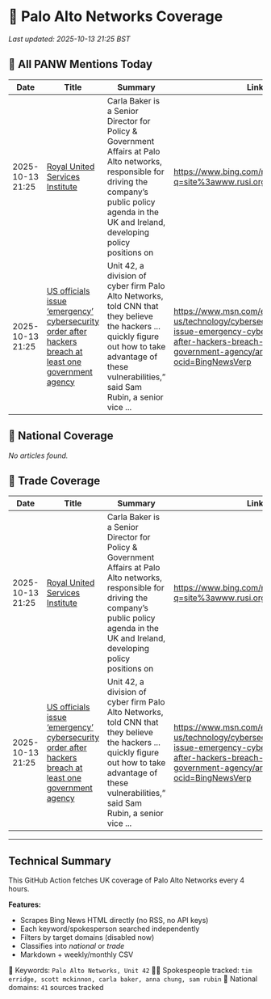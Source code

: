 # 🔐 Palo Alto Networks Coverage

_Last updated: 2025-10-13 21:25 BST_

## 📌 All PANW Mentions Today

| Date | Title | Summary | Link |
|------|--------|---------|------|
| 2025-10-13 21:25 | [Royal United Services Institute](https://www.bing.com/news/search?q=site%3awww.rusi.org&FORM=NWBCLM) | Carla Baker is a Senior Director for Policy & Government Affairs at Palo Alto networks, responsible for driving the company’s public policy agenda in the UK and Ireland, developing policy positions on | https://www.bing.com/news/search?q=site%3awww.rusi.org&FORM=NWBCLM |
| 2025-10-13 21:25 | [US officials issue ‘emergency’ cybersecurity order after hackers breach at least one government agency](https://www.msn.com/en-us/technology/cybersecurity/us-officials-issue-emergency-cybersecurity-order-after-hackers-breach-at-least-one-government-agency/ar-AA1NjGlQ?ocid=BingNewsVerp) | Unit 42, a division of cyber firm Palo Alto Networks, told CNN that they believe the hackers ... quickly figure out how to take advantage of these vulnerabilities,” said Sam Rubin, a senior vice ... | https://www.msn.com/en-us/technology/cybersecurity/us-officials-issue-emergency-cybersecurity-order-after-hackers-breach-at-least-one-government-agency/ar-AA1NjGlQ?ocid=BingNewsVerp |

## 📰 National Coverage

_No articles found._

## 📘 Trade Coverage

| Date | Title | Summary | Link |
|------|--------|---------|------|
| 2025-10-13 21:25 | [Royal United Services Institute](https://www.bing.com/news/search?q=site%3awww.rusi.org&FORM=NWBCLM) | Carla Baker is a Senior Director for Policy & Government Affairs at Palo Alto networks, responsible for driving the company’s public policy agenda in the UK and Ireland, developing policy positions on | https://www.bing.com/news/search?q=site%3awww.rusi.org&FORM=NWBCLM |
| 2025-10-13 21:25 | [US officials issue ‘emergency’ cybersecurity order after hackers breach at least one government agency](https://www.msn.com/en-us/technology/cybersecurity/us-officials-issue-emergency-cybersecurity-order-after-hackers-breach-at-least-one-government-agency/ar-AA1NjGlQ?ocid=BingNewsVerp) | Unit 42, a division of cyber firm Palo Alto Networks, told CNN that they believe the hackers ... quickly figure out how to take advantage of these vulnerabilities,” said Sam Rubin, a senior vice ... | https://www.msn.com/en-us/technology/cybersecurity/us-officials-issue-emergency-cybersecurity-order-after-hackers-breach-at-least-one-government-agency/ar-AA1NjGlQ?ocid=BingNewsVerp |


---

## Technical Summary

This GitHub Action fetches UK coverage of Palo Alto Networks every 4 hours.

**Features:**
- Scrapes Bing News HTML directly (no RSS, no API keys)
- Each keyword/spokesperson searched independently
- Filters by target domains (disabled now)
- Classifies into _national_ or _trade_
- Markdown + weekly/monthly CSV

📌 Keywords: `Palo Alto Networks, Unit 42`
🧑‍💼 Spokespeople tracked: `tim erridge, scott mckinnon, carla baker, anna chung, sam rubin`
📰 National domains: `41` sources tracked

